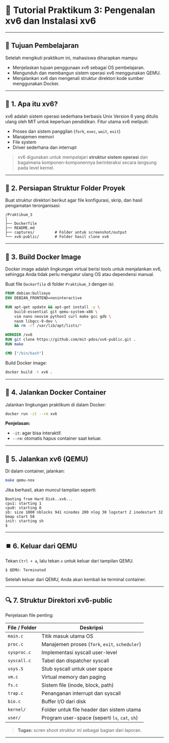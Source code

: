 # 📘 Tutorial Praktikum 3: Pengenalan xv6 dan Instalasi xv6

---

## 🎯 **Tujuan Pembelajaran**

Setelah mengikuti praktikum ini, mahasiswa diharapkan mampu:

- Menjelaskan tujuan penggunaan xv6 sebagai OS pembelajaran.
- Mengunduh dan membangun sistem operasi xv6 menggunakan QEMU.
- Menjalankan xv6 dan mengenali struktur direktori kode sumber menggunakan Docker.

---
## 🧩 **1. Apa itu xv6?**

xv6 adalah sistem operasi sederhana berbasis Unix Version 6 yang ditulis ulang oleh MIT untuk keperluan pendidikan. Fitur utama xv6 meliputi:

- Proses dan sistem panggilan (`fork`, `exec`, `wait`, `exit`)
- Manajemen memori
- File system
- Driver sederhana dan interrupt

> xv6 digunakan untuk mempelajari **struktur sistem operasi** dan bagaimana komponen-komponennya berinteraksi secara langsung pada level kernel.

---

## 📁 **2. Persiapan Struktur Folder Proyek**

Buat struktur direktori berikut agar file konfigurasi, skrip, dan hasil pengamatan terorganisasi:

```
/Praktikum_3
│
├── Dockerfile
├── README.md 
├── captures/         # Folder untuk screenshot/output
└── xv6-public/       # Folder hasil clone xv6
```

---

## 🐳 **3. Build Docker Image**

Docker image adalah lingkungan virtual berisi tools untuk menjalankan xv6, sehingga Anda tidak perlu mengatur ulang OS atau dependensi manual.

Buat file `Dockerfile` di folder `Praktikum_3` dengan isi:

```dockerfile
FROM debian:bullseye
ENV DEBIAN_FRONTEND=noninteractive

RUN apt-get update && apt-get install -y \
    build-essential git qemu-system-x86 \
    vim nano neovim python3 curl make gcc gdb \
    nasm libgcc-9-dev \
    && rm -rf /var/lib/apt/lists/*

WORKDIR /xv6
RUN git clone https://github.com/mit-pdos/xv6-public.git .
RUN make

CMD ["/bin/bash"]
```

Build Docker image:
```bash
docker build -t xv6 .
```

---

## 🚀 **4. Jalankan Docker Container**

Jalankan lingkungan praktikum di dalam Docker:

```bash
docker run -it --rm xv6
```
**Penjelasan:**
- `-it`: agar bisa interaktif.
- `--rm`: otomatis hapus container saat keluar.

---

## 🔁 **5. Jalankan xv6 (QEMU)**

Di dalam container, jalankan:

```bash
make qemu-nox
```

Jika berhasil, akan muncul tampilan seperti:
```
Booting from Hard Disk..xv6...
cpu1: starting 1
cpu0: starting 0
sb: size 1000 nblocks 941 ninodes 200 nlog 30 logstart 2 inodestart 32 bmap start 58
init: starting sh
$ 
```

---

## ⏹️ **6. Keluar dari QEMU**

Tekan `Ctrl + a`, lalu tekan `x` untuk keluar dari tampilan QEMU.

```
$ QEMU: Terminated
```
Setelah keluar dari QEMU, Anda akan kembali ke terminal container.

---

## 🔍 **7. Struktur Direktori xv6-public**

Penjelasan file penting:

| File / Folder | Deskripsi                                      |
| ------------- | ---------------------------------------------- |
| `main.c`      | Titik masuk utama OS                           |
| `proc.c`      | Manajemen proses (`fork`, `exit`, `scheduler`) |
| `sysproc.c`   | Implementasi syscall user-level                |
| `syscall.c`   | Tabel dan dispatcher syscall                   |
| `usys.S`      | Stub syscall untuk user space                  |
| `vm.c`        | Virtual memory dan paging                      |
| `fs.c`        | Sistem file (inode, block, path)               |
| `trap.c`      | Penanganan interrupt dan syscall               |
| `bio.c`       | Buffer I/O dari disk                           |
| `kernel/`     | Folder untuk file header dan sistem utama      |
| `user/`       | Program user-space (seperti `ls`, `cat`, `sh`) |

> **Tugas:** scren shoot struktur ini sebagai bagian dari laporan.

---
